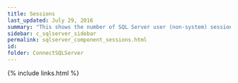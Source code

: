 ```yaml
---
title: ﻿Sessions
last_updated: July 29, 2016
summary: "This shows the number of SQL Server user (non-system) sessions, excluding SQL Server Agent sessions."
sidebar: c_sqlserver_sidebar
permalink: sqlserver_component_sessions.html
id:
folder: ConnectSQLServer
---
```


{% include links.html %}
